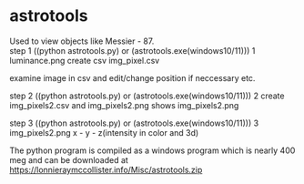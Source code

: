 # astrotools  
 Used to view objects like Messier - 87.    
step 1
((python astrotools.py) or (astrotools.exe(windows10/11))) 1 luminance.png
create csv img_pixel.csv

examine image in csv and edit/change position if neccessary etc.

step 2
((python astrotools.py) or (astrotools.exe(windows10/11))) 2
create img_pixels2.csv and img_pixels2.png
shows img_pixels2.png

step 3
((python astrotools.py) or (astrotools.exe(windows10/11))) 3 img_pixels2.png
x - y - z(intensity in color and 3d)


The python program is compiled as a windows program which is nearly 400 meg and can be downloaded at https://lonnieraymccollister.info/Misc/astrotools.zip
